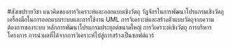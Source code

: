 #สังเขปรายวิชา
แนวคิดของการวิเคราะห์และออกแบบเชิงวัตถุ วัฎจักรในการพัฒนาโปรแกรมเชิงวัตถุ เครื่องมือในการออกแบบระบบและการใช้งาน UML การวิเคราะห์และสร้างตัวแบบวัตถุจากความต้องการของระบบ หลักการพัฒนาโปรแกรมประยุกต์ขนาดใหญ่ การวิเคราะห์เชิงวัตถุ การบริหารโครงการ การนำผลที่ได้จากการวิเคราะห์ไปสู่การสร้างเป็นซอฟต์แวร์
